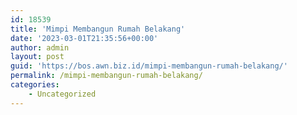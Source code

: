```yaml
---
id: 18539
title: 'Mimpi Membangun Rumah Belakang'
date: '2023-03-01T21:35:56+00:00'
author: admin
layout: post
guid: 'https://bos.awn.biz.id/mimpi-membangun-rumah-belakang/'
permalink: /mimpi-membangun-rumah-belakang/
categories:
    - Uncategorized
---
```


